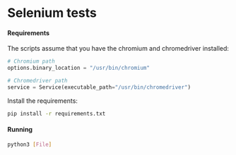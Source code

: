 # Selenium tests

#### Requirements

The scripts assume that you have the chromium and chromedriver installed:

```python
# Chromium path
options.binary_location = "/usr/bin/chromium"

# Chromedriver path
service = Service(executable_path="/usr/bin/chromedriver")
```

Install the requirements:

```bash
pip install -r requirements.txt
```

#### Running

```bash
python3 [File]
```